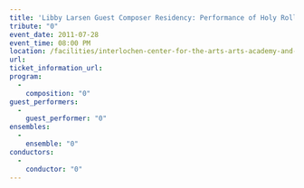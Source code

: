 ```yaml
---
title: 'Libby Larsen Guest Composer Residency: Performance of Holy Roller'
tribute: "0"
event_date: 2011-07-28
event_time: 08:00 PM
location: /facilities/interlochen-center-for-the-arts-arts-academy-and-camp
url: 
ticket_information_url: 
program: 
  -
    composition: "0"
guest_performers: 
  -
    guest_performer: "0"
ensembles: 
  -
    ensemble: "0"
conductors: 
  -
    conductor: "0"
---
```

